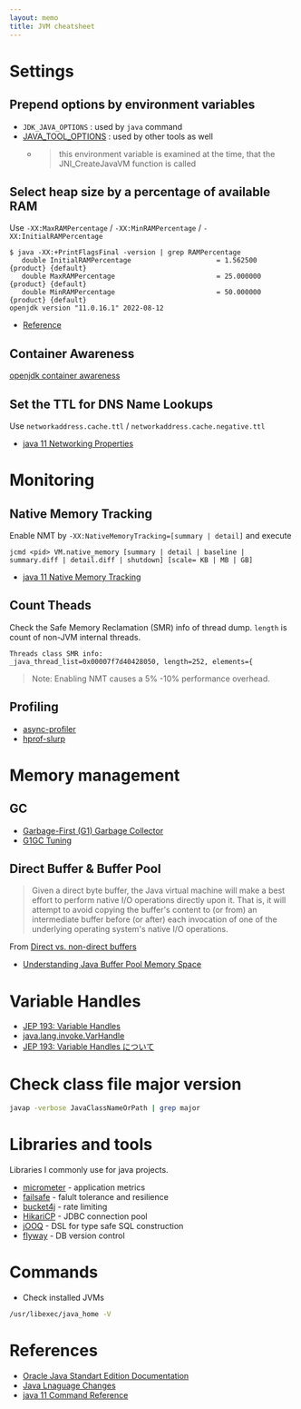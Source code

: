 ```yaml
---
layout: memo
title: JVM cheatsheet
---
```


# Settings
## Prepend options by environment variables
- `JDK_JAVA_OPTIONS` : used by `java` command
- [JAVA_TOOL_OPTIONS](https://docs.oracle.com/en/java/javase/17/troubleshoot/environment-variables-and-system-properties.html) : used by other tools as well
  - > this environment variable is examined at the time, that the JNI_CreateJavaVM function is called

## Select heap size by a percentage of available RAM
Use `-XX:MaxRAMPercentage` / `-XX:MinRAMPercentage` / `-XX:InitialRAMPercentage`

```
$ java -XX:+PrintFlagsFinal -version | grep RAMPercentage
   double InitialRAMPercentage                     = 1.562500                                  {product} {default}
   double MaxRAMPercentage                         = 25.000000                                 {product} {default}
   double MinRAMPercentage                         = 50.000000                                 {product} {default}
openjdk version "11.0.16.1" 2022-08-12
```

- [Reference](https://bugs.openjdk.org/browse/JDK-8186248)

## Container Awareness
[openjdk container awareness](https://developers.redhat.com/articles/2022/04/19/java-17-whats-new-openjdks-container-awareness#)

## Set the TTL for DNS Name Lookups
Use `networkaddress.cache.ttl` / `networkaddress.cache.negative.ttl`

- [java 11 Networking Properties](https://docs.oracle.com/en/java/javase/11/docs/api/java.base/java/net/doc-files/net-properties.html)

# Monitoring
## Native Memory Tracking
Enable NMT by `-XX:NativeMemoryTracking=[summary | detail]` and execute

```
jcmd <pid> VM.native_memory [summary | detail | baseline | summary.diff | detail.diff | shutdown] [scale= KB | MB | GB]
```

- [java 11 Native Memory Tracking](https://docs.oracle.com/en/java/javase/11/vm/native-memory-tracking.html#GUID-710CAEA1-7C6D-4D80-AB0C-B0958E329407)

## Count Theads
Check the Safe Memory Reclamation (SMR) info of thread dump. `length` is count of non-JVM internal threads.

```
Threads class SMR info:
_java_thread_list=0x00007f7d40428050, length=252, elements={
```

> Note: Enabling NMT causes a 5% -10% performance overhead.

## Profiling
- [async-profiler](https://github.com/async-profiler/async-profiler)
- [hprof-slurp](https://github.com/agourlay/hprof-slurp)

# Memory management
## GC
- [Garbage-First (G1) Garbage Collector](https://docs.oracle.com/en/java/javase/17/gctuning/garbage-first-g1-garbage-collector1.html)
- [G1GC Tuning](https://www.oracle.com/technical-resources/articles/java/g1gc.html)

## Direct Buffer & Buffer Pool
> Given a direct byte buffer, the Java virtual machine will make a best effort to perform native I/O operations directly upon it. That is, it will attempt to avoid copying the buffer's content to (or from) an intermediate buffer before (or after) each invocation of one of the underlying operating system's native I/O operations.

From [Direct vs. non-direct buffers](https://docs.oracle.com/javase/8/docs/api/java/nio/ByteBuffer.html)

- [Understanding Java Buffer Pool Memory Space](https://www.fusion-reactor.com/blog/understanding-java-buffer-pool-memory-space/)

# Variable Handles
- [JEP 193: Variable Handles](https://openjdk.org/jeps/193)
- [java.lang.invoke.VarHandle](https://docs.oracle.com/en/java/javase/17/docs/api/java.base/java/lang/invoke/VarHandle.html)
- [JEP 193: Variable Handles について](https://qiita.com/yoshioterada/items/319ed0dec4b847d2b1ed)

# Check class file major version
```sh
javap -verbose JavaClassNameOrPath | grep major
```

# Libraries and tools
Libraries I commonly use for java projects.

- [micrometer](https://micrometer.io/) - application metrics
- [failsafe](https://failsafe.dev/) - falult tolerance and resilience
- [bucket4j](https://github.com/bucket4j/bucket4j) - rate limiting
- [HikariCP](https://github.com/brettwooldridge/HikariCP) - JDBC connection pool
- [jOOQ](https://www.jooq.org/) - DSL for type safe SQL construction
- [flyway](https://flywaydb.org/) - DB version control

# Commands
- Check installed JVMs
```sh
/usr/libexec/java_home -V
```

# References
- [Oracle Java Standart Edition Documentation](https://docs.oracle.com/en/java/javase/index.html)
- [Java Lnaguage Changes](https://docs.oracle.com/en/java/javase/21/language/java-language-changes.html)
- [java 11 Command Reference](https://docs.oracle.com/en/java/javase/11/tools/java.html)
